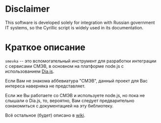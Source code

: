 # Disclaimer

This software is developed solely for integration with Russian government IT systems, so the Cyrillic script is widely used in its documentation.

# Краткое описание

`smevka` -- это вспомогательный инструмент для разработки интеграции с сервисами СМЭВ, в основном на платформе node.js с использованием [Dia.js](https://github.com/do-/dia.js/wiki).

Если Вам не знакома аббевиатура "СМЭВ", данный проект для Вас интереса наверняка не представляет.

Если же Вы работаете со СМЭВ и используете node.js, но пока не слышали о Dia.js, то, вероятно, Вам следует предварительно ознакомиться с документацией на эту библиотеку.

Всё остальное (будет) описано в [wiki](https://github.com/do-/smevka/wiki).
